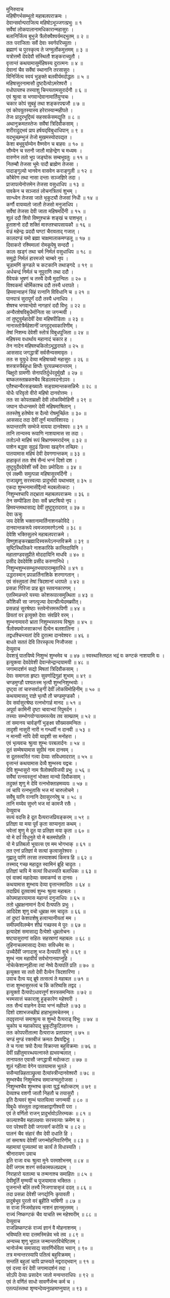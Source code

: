 मुनिरुवाच  
महिषीगर्भसम्भूतो महाबलपराक्रमः ।  
देवान्सर्वान्पराजित्य महिषोऽभूज्जगत्प्रभुः ॥ १  
सर्वेषां लोकपालानामधिकारान्महासुरः ।  
बलानिर्जित्य बुभुजे त्रैलोक्यैश्वर्यमद्‌भुतम् ॥ २ ॥  
ततः पराजिताः सर्वे देवाः स्वर्गपरिच्युताः ।  
ब्रह्माणं च पुरस्कृत्य ते जग्मुर्लोकमुत्तमम् ॥ ३ ॥  
यत्रोत्तमौ देवदेवौ संस्थितौ शङ्‌कराच्युतौ ।  
वृत्तान्तं कथयामासुर्महिषस्य दुरात्मनः ॥ ४ ॥  
देवानां चैव सर्वेषां स्थानानि तरसासुरः ।  
विनिर्जित्य स्वयं भुङ्‌क्ते बलवीर्यमदोद्धतः ॥ ५ ॥  
महिषासुरनामासौ दुष्टदैत्योऽमरेश्वरौ ।  
वधोपायश्च तस्याशु चिन्त्यतामसुरार्दनौ ॥ ६ ॥  
एवं श्रुत्वा स भगवान्देवानामार्तियुग्वचः ।  
चकार कोपं सुबहुं तथा शङ्‌करपद्मजौ ॥ ७ ॥  
एवं कोपयुतस्यास्य हरेरास्यान्महीपते ।  
तेजः प्रादुरभूद्दिव्यं सहस्रार्कसमद्युति ॥ ८ ॥  
अथानुक्रमतस्तेजः सर्वेषां त्रिदिवौकसाम् ।  
शरीरादुद्भवं प्राप हर्षयद्‌विबुधाधिपान् ॥ ९ ॥  
यदभूच्छम्भुजं तेजो मुखमस्योदपद्यत ।  
केशा बभूवुर्याम्येन वैष्णवेन च बाहवः ॥ १० ॥  
सौम्येन च स्तनौ जातौ माहेन्द्रेण च मध्यमः ।  
वारुणेन ततो भूप जङ्‌घोरू सम्बभूवतुः ॥ ११ ॥  
नितम्बौ तेजसा भूमेः पादौ ब्राह्मेण तेजसा ।  
पादाङ्‌गुल्यो भानवेन वासवेन कराङ्‌गुली ॥ १२ ॥  
कौबेरेण तथा नासा दन्ताः सञ्जज्ञिरे तदा ।  
प्राजापत्येनोत्तमेन तेजसा वसुधाधिप ॥ १३ ॥  
पावकेन च सञ्जातं लोचनत्रितयं शुभम् ।  
सान्ध्येन तेजसा जाते भृकुट्यौ तेजसां निधी ॥ १४ ॥  
कर्णौ वायव्यतो जातौ तेजसो मनुजाधिप ।  
सर्वेषां तेजसा देवी जाता महिषमर्दिनी ॥ १५ ॥  
शूलं ददौ शिवो विष्णुश्चक्रं शङ्‌खं च पाशभृत् ।  
हुताशनो ददौ शक्तिं मारुतश्चापसायकौ ॥ १६ ॥  
वज्रं महेन्द्रः प्रददौ घण्टां चैरावताद्‌ गजात् ।  
कालदण्डं यमो ब्रह्मा चाक्षमालाकमण्डलू ॥ १७ ॥  
दिवाकरो रश्मिमालां रोमकूपेषु सन्ददौ ।  
कालः खड्गं तथा चर्म निर्मलं वसुधाधिप ॥ १८ ॥  
समुद्रो निर्मलं हारमजरे चाम्बरे नृप ।  
चूडामणिं कुण्डले च कटकानि तथाङ्‌गदे ॥ १९ ॥  
अर्धचन्द्रं निर्मलं च नूपुराणि तथा ददौ ।  
ग्रैवेयकं भूषणं च तस्यै देव्यै मुदान्वितः ॥ २० ॥  
विश्वकर्मा चोर्मिकाश्च ददौ तस्यै धरापते ।  
हिमवान्वाहनं सिंहं रत्नानि विविधानि च ॥ २१ ॥  
पानपात्रं सुरापूर्णं ददौ तस्यै धनाधिपः ।  
शेषश्च भगवान्देवो नागहारं ददौ विभुः ॥ २२ ॥  
अन्यैरशेषविबुधैर्मानिता सा जगन्मयी ।  
तां तुष्टुवुर्महादेवीं देवा महिषपीडिताः ॥ २३ ॥  
नानास्तोत्रैर्महेशानीं जगदुद्भवकारिणीम् ।  
तेषां निशम्य देवेशी स्तोत्रं विबुधपूजिता ॥ २४ ॥  
महिषस्य वधार्थाय महानादं चकार ह ।  
तेन नादेन महिषश्चकितोऽभूद्धरापते ॥ २५ ॥  
आससाद जगद्धात्रीं सर्वसैन्यसमावृतः ।  
ततः स युयुधे देव्या महिषाख्यो महासुरः ॥ २६ ॥  
शस्त्रास्त्रैर्बहुधा क्षिप्तैः पूरयन्नम्बरान्तरम् ।  
चिक्षुरो ग्रामणीः सेनापतिर्दुर्धरदुर्मुखौ ॥ २७ ॥  
बाष्कलस्ताम्रकश्चैव बिडालवदनोऽपरः ।  
एतैश्चान्यैरसङ्ख्यातैः सङ्ग्रामान्तकसन्निभैः ॥ २८ ॥  
योधैः परिवृतो वीरो महिषो दानवोत्तमः ।  
ततः सा कोपताम्राक्षी देवी लोकविमोहिनी ॥ २९ ॥  
जघान योधान्समरे देवी महिषमाश्रितान् ।  
ततस्तेषु हतेष्वेव स दैत्यो रोषमूर्च्छितः ॥ ३० ॥  
आससाद तदा देवीं तूर्णं मायाविशारदः ।  
रूपान्तराणि सम्भेजे मायया दानवेश्वरः ॥ ३१ ॥  
तानि तान्यस्य रूपाणि नाशयामास सा तदा ।  
ततोऽन्ते माहिषं रूपं बिभ्राणममरार्दनम् ॥ ३२ ॥  
पाशेन बद्ध्वा सुदृढं छित्त्वा खड्गेन तच्छिरः ।  
पातयामास महिषं देवी देवगणान्तकम् ॥ ३३ ॥  
हाहाकृतं ततः शेषं सैन्यं भग्नं दिशो दश ।  
तुष्टुवुर्देवदेवेशीं सर्वे देवाः प्रमोदिताः ॥ ३४ ॥  
एवं लक्ष्मीः समुत्पन्ना महिषासुरमर्दिनी ।  
राजञ्छृणु सरस्वत्याः प्रादुर्भावो यथाभवत् ॥ ३५ ॥  
एकदा शुम्भनामासीद्दैत्यो मदबलोत्कटः ।  
निशुम्भश्चापि तद्भ्राता महाबलपराक्रमः ॥ ३६ ॥  
तेन सम्पीडिता देवाः सर्वे भ्रष्टश्रियो नृप ।  
हिमवन्तमथासाद्य देवीं तुष्टुवुरादरात् ॥ ३७ ॥  
देवा ऊचुः  
जय देवेशि भक्तानामार्तिनाशनकोविदे ।  
दानवान्तकरूपे त्वमजरामरणेऽनघे ॥ ३८ ॥  
देवेशि भक्तिसुलभे महाबलपराक्रमे ।  
विष्णुशङ्‌करब्रह्मादिस्वरूपेऽनन्तविक्रमे ॥ ३९ ॥  
सृष्टिस्थितिकरे नाशकारिके कान्तिदायिनि ।  
महाताण्डवसुप्रीते मोददायिनि माधवि ॥ ४० ॥  
प्रसीद देवदेवेशि प्रसीद करुणानिधे ।  
निशुम्भशुम्भसम्भूतभयापाराम्बुवारिधे ॥ ४१ ॥  
उद्धरास्मान् प्रपन्नार्तिनाशिके शरणागतान् ।  
एवं संस्तुवतां तेषां त्रिदशानां धरापते ॥ ४२ ॥  
प्रसन्ना गिरिजा प्राह ब्रूत स्तवनकारणम् ।  
एतस्मिन्नन्तरे यस्याः कोशरूपात्समुत्थिता ॥ ४३ ॥  
कौशिकी सा जगत्पूज्या देवान्प्रीत्येदमब्रवीत्।  
प्रसन्नाहं सुरश्रेष्ठाः स्तवेनोत्तमरूपिणी ॥ ४४ ॥  
व्रियतां वर इत्युक्ते देवाः संवव्रिरे वरम् ।  
शुम्भनामावरो भ्राता निशुम्भस्तस्य विश्रुतः ॥ ४५ ॥  
त्रैलोक्यमोजसाक्रान्तं दैत्येन बलशालिना ।  
तद्वधश्चिन्त्यतां देवि दुरात्मा दानवेश्वरः ॥ ४६ ॥  
बाधते सततं देवि तिरस्कृत्य निजौजसा ।  
देव्युवाच  
देवशत्रुं पातयिष्ये निशुम्भं शुम्भमेव च ॥ ४७ ॥
स्वस्थास्तिष्ठत भद्रं वः कण्टकं नाशयामि वः ।  
इत्युक्त्वा देवदेवेशी देवान्सेन्द्रान्दयामयी ॥ ४८ ॥  
जगामादर्शनं सद्यो मिषतां त्रिदिवौकसाम् ।  
देवाः समागता हृष्टाः सुवर्णाद्रिगुहां शुभाम् ॥ ४९ ॥  
चण्डमुण्डौ पश्यतःस्म भृत्यौ शुम्भनिशुम्भयोः ।  
दृष्ट्‌वा तां चारुसर्वाङ्‌गीं देवीं लोकविमोहिनीम् ॥ ५० ॥  
कथयामासतू राज्ञे भृत्यौ तौ चण्डमुण्डकौ ।  
देव सर्वासुरश्रेष्ठ रत्नभोगार्ह मानद ॥ ५१ ॥  
अपूर्वा कामिनी दृष्टा चावाभ्यां रिपुमर्दन ।  
तस्याः सम्भोगयोग्यत्वमस्त्येव तव साम्प्रतम् ॥ ५२ ॥  
तां समानय चार्वङ्‌गीं भुङ्‌क्ष्व सौख्यसमन्वितः ।  
तादृशी नासुरी नारी न गन्धर्वी न दानवी ॥ ५३ ॥  
न मानवी नापि देवी यादृशी सा मनोहरा ।  
एवं भृत्यवचः श्रुत्वा शुम्भः परबलार्दनः ॥ ५४ ॥  
दूतं सम्मेषयामास सुग्रीवं नाम दानवम् ।  
स दूतस्त्वरितं गत्वा देव्याः सविधमादरात् ॥ ५५ ॥  
वृत्तान्तं कथयामास देव्यै शुम्भस्य यद्वचः ।  
देवि शुम्भासुरो नाम त्रैलोक्यविजयी प्रभुः ॥ ५६ ॥  
सर्वेषां रत्नवस्तूनां भोक्ता मान्यो दिवौकसाम् ।  
तदुक्तं शृणु मे देवि रत्नभोक्ताहमव्ययः ॥ ५७ ॥  
त्वं चापि रत्नभूतासि भज मां चारुलोचने ।  
सर्वेषु यानि रत्नानि देवासुरनरेषु च ॥ ५८ ॥  
तानि मय्येव सुभगे भज मां कामजै रसैः ।  
देव्युवाच  
सत्यं वदसि हे दूत दैत्यराजप्रियङ्‌करम् ॥ ५९ ॥  
प्रतिज्ञा या मया पूर्वं कृता साप्यनृता कथम् ।  
भवेत्तां शृणु मे दूत या प्रतिज्ञा मया कृता ॥ ६० ॥  
यो मे दर्पं विधुनुते यो मे बलमपोहति ।  
यो मे प्रतिबलो भूयात्स एव मम भोगभाक् ॥ ६१ ॥  
तत एनां प्रतिज्ञां मे सत्यां कृत्वासुरेश्वरः ।  
गृह्णातु पाणिं तरसा तस्याशक्यं किमत्र हि ॥ ६२ ॥  
तस्माद्‌ गच्छ महादूत स्वामिनं ब्रूहि चादृतः ।  
प्रतिज्ञां चापि मे सत्यां विधास्यति बलाधिकः ॥ ६३ ॥  
एवं वाक्यं महादेव्याः समाकर्ण्य स दानवः ।  
कथयामास शुम्भाय देव्या वृत्तान्तमादितः ॥ ६४ ॥  
तदाप्रियं दूतवाक्यं शुम्भः श्रुत्वा महाबलः ।  
कोपमाहारयामास महान्तं दनुजाधिपः ॥ ६५ ॥  
ततो धूम्राक्षनामानं दैत्यं दैत्यपतिः प्रभुः ।  
आदिदेश शृणु वचो धूम्राक्ष मम चादृतः ॥ ६६ ॥  
तां दुष्टां केशपाशेषु हत्वाप्यानीयतां मम ।  
समीपमविलम्बेन शीघ्रं गच्छस्व मे पुरः ॥ ६७ ॥  
इत्यादेशं समासाद्य दैत्येशो धूम्रलोचनः ।  
षष्ट्यासुराणां सहितः सहस्राणां महाबलः ॥ ६८ ॥  
तुहिनाचलमासाद्य देव्याः सविधमेव सः ।  
उच्चैर्देवीं जगादाशु भज दैत्यपतिं शुभे ॥ ६९ ॥  
शुम्भं नाम महावीर्यं सर्वभोगानवाप्नुहि ।  
नोचेत्केशान्गृहीत्वा त्वां नेष्ये दैत्यपतिं प्रति ॥ ७० ॥  
इत्युक्ता सा ततो देवी दैत्येन त्रिदशारिणा ।  
उवाच दैत्य यद्‌ ब्रूषे तत्सत्यं ते महाबल ॥ ७१ ॥  
राजा शुम्भासुरस्त्वं च किं करिष्यसि तद्वद ।  
इत्युक्तो दैत्यपोऽधावत्तूर्णं शस्त्रसमन्वितः ॥ ७२ ॥  
भस्मसात्तं चकाराशु हुङ्‌कारेण महेश्वरी ।  
ततः सैन्यं वाहनेन देव्या भग्नं महीपते ॥ ७३ ॥  
दिशो दशाभजच्छीघ्रं हाहाभूतमचेतनम् ।  
तद्‌वृत्तान्तं समाश्रुत्य स शुम्भो दैत्यराड् विभुः ॥ ७४ ॥  
चुकोप च महाकोपाद्‌ भ्रुकुटीकुटिलाननः ।  
ततः कोपपरीतात्मा दैत्यराजः प्रतापवान् ॥ ७५ ॥  
चण्डं मुण्डं रक्तबीजं क्रमतः प्रैषयद्विभुः ।  
ते च गत्वा त्रयो दैत्या विक्रान्ता बहुविक्रमाः ॥ ७६ ॥  
देवीं ग्रहीतुमारब्धयत्नास्ते ह्यभवन्बलात् ।  
तानापतत एवासौ जगद्धात्री मदोत्कटा ॥ ७७ ॥  
शूलं गहीत्वा वेगेन पातयामास भूतले ।  
ससैन्यान्निहताञ्छ्रुत्वा दैत्यांस्त्रीन्दानवेश्वरौ ॥ ७८ ॥  
शुम्भश्चैव निशुम्भश्च समाजग्मतुरोजसा ।  
निशुम्भश्चैव शुम्भश्च कृत्वा युद्धं महोत्कटम् ॥ ७९ ॥  
देव्याश्च वशगौ जातौ निहतौ च तयासुरौ ।  
इति दैत्यवरं शुम्भं घातयित्वा जगन्मयी ॥ ८० ॥  
विबुधैः संस्तुता तद्वत्साक्षाद्वागीश्वरी परा ।  
एवं ते वर्णितो राजन् प्रादुर्भावोऽतिरम्यकः ॥ ८१ ॥  
काल्याश्चैव महालक्ष्याः सरस्वत्याः क्रमेण च ।  
परा परेश्वरी देवी जगत्सर्गं करोति च ॥ ८२ ॥  
पालनं चैव संहारं सैव देवी दधाति हि ।  
तां समाश्रय देवेशीं जगन्मोहनिवारिणीम् ॥ ८३ ॥  
महामायां पूज्यतमां सा कार्यं ते विधास्यति ।  
श्रीनारायण उवाच  
इति राजा वचः श्रुत्वा मुनेः परमशोभनम् ॥ ८४ ॥  
देवीं जगाम शरणं सर्वकामफलप्रदाम् ।  
निराहारो यतात्मा च तन्मनाश्च समाहितः ॥ ८५ ॥  
देवीमूर्तिं मृण्मयीं च पूजयामास भक्तितः ।  
पूजनान्ते बलिं तस्यै निजगात्रासृजं ददत् ॥ ८६ ॥  
तदा प्रसन्ना देवेशी जगद्योनिः कृपावती ।  
प्रादुर्बभूव पुरतो वरं ब्रूहीति भाषिणी ॥ ८७ ॥  
स राजा निजमोहस्य नाशनं ज्ञानमुत्तमम् ।  
राज्यं निष्कण्टकं चैव याचति स्म महेश्वरीम् ॥ ८८ ॥  
देव्युवाच  
राजन्निष्कण्टकं राज्यं ज्ञानं वै मोहनाशनम् ।  
भविष्यति मया दत्तमस्मिन्नेव भवे तव ॥ ८९ ॥  
अन्यच्च शृणु भूपाल जन्मान्तरविचेष्टितम् ।  
भानोर्जन्म समासाद्य सावर्णिर्भविता भवान् ॥ ९० ॥  
तत्र मन्वन्तरस्यापि पतित्वं बहुविक्रमम् ।  
सन्ततिं बहुलां चापि प्राप्स्यते मद्वराद्भवान् ॥ ९१ ॥  
एवं दत्त्वा वरं देवी जगामादर्शनं तदा ।  
सोऽपि देव्याः प्रसादेन जातो मन्वन्तराधिपः ॥ ९२ ॥  
एवं ते वर्णितं साधो सावर्णेर्जन्म कर्म च ।  
एतत्पठंस्तथा शृण्वन्देव्यनुग्रहमाप्नुयात् ॥ ९३ ॥

